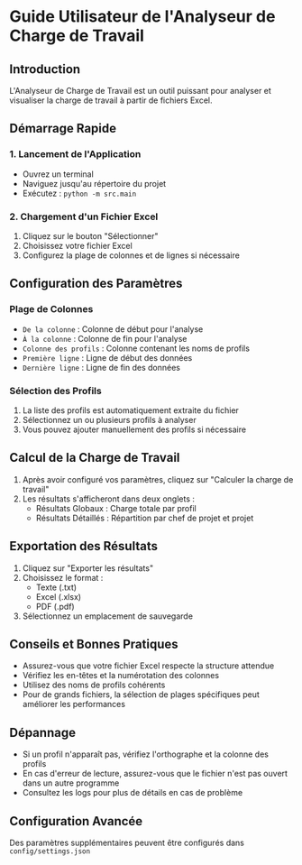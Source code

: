﻿# Guide Utilisateur de l'Analyseur de Charge de Travail

## Introduction

L'Analyseur de Charge de Travail est un outil puissant pour analyser et visualiser la charge de travail à partir de fichiers Excel.

## Démarrage Rapide

### 1. Lancement de l'Application

- Ouvrez un terminal
- Naviguez jusqu'au répertoire du projet
- Exécutez : `python -m src.main`

### 2. Chargement d'un Fichier Excel

1. Cliquez sur le bouton "Sélectionner"
2. Choisissez votre fichier Excel
3. Configurez la plage de colonnes et de lignes si nécessaire

## Configuration des Paramètres

### Plage de Colonnes
- `De la colonne` : Colonne de début pour l'analyse
- `À la colonne` : Colonne de fin pour l'analyse
- `Colonne des profils` : Colonne contenant les noms de profils
- `Première ligne` : Ligne de début des données
- `Dernière ligne` : Ligne de fin des données

### Sélection des Profils

1. La liste des profils est automatiquement extraite du fichier
2. Sélectionnez un ou plusieurs profils à analyser
3. Vous pouvez ajouter manuellement des profils si nécessaire

## Calcul de la Charge de Travail

1. Après avoir configuré vos paramètres, cliquez sur "Calculer la charge de travail"
2. Les résultats s'afficheront dans deux onglets :
   - Résultats Globaux : Charge totale par profil
   - Résultats Détaillés : Répartition par chef de projet et projet

## Exportation des Résultats

1. Cliquez sur "Exporter les résultats"
2. Choisissez le format :
   - Texte (.txt)
   - Excel (.xlsx)
   - PDF (.pdf)
3. Sélectionnez un emplacement de sauvegarde

## Conseils et Bonnes Pratiques

- Assurez-vous que votre fichier Excel respecte la structure attendue
- Vérifiez les en-têtes et la numérotation des colonnes
- Utilisez des noms de profils cohérents
- Pour de grands fichiers, la sélection de plages spécifiques peut améliorer les performances

## Dépannage

- Si un profil n'apparaît pas, vérifiez l'orthographe et la colonne des profils
- En cas d'erreur de lecture, assurez-vous que le fichier n'est pas ouvert dans un autre programme
- Consultez les logs pour plus de détails en cas de problème

## Configuration Avancée

Des paramètres supplémentaires peuvent être configurés dans `config/settings.json`